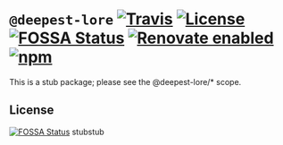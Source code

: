 # `@deepest-lore` [![Travis](https://img.shields.io/travis/deepest-lore/stub.svg)](https://travis-ci.org/deepest-lore/stub) [![License](https://img.shields.io/github/license/deepest-lore/stub.svg)](license) [![FOSSA Status](https://app.fossa.io/api/projects/git%2Bgithub.com%2Fdeepest-lore%2Fstub.svg?type=shield)](https://app.fossa.io/projects/git%2Bgithub.com%2Fdeepest-lore%2Fstub?ref=badge_shield) [![Renovate enabled](https://img.shields.io/badge/renovate-enabled-brightgreen.svg)](https://renovatebot.com/) [![npm](https://img.shields.io/npm/v/@deepest-lore/stub.svg)](https://www.npmjs.com/package/@deepest-lore/stub)

This is a stub package; please see the @deepest-lore/* scope.

## License

[![FOSSA Status](https://app.fossa.io/api/projects/git%2Bgithub.com%2Fdeepest-lore%2Fstub.svg?type=large)](https://app.fossa.io/projects/git%2Bgithub.com%2Fdeepest-lore%2Fstub?ref=badge_large)
stubstub
